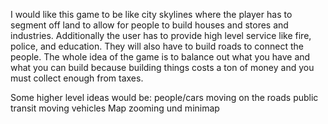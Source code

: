 I would like this game to be like city skylines where the player has to segment off land to allow for people to build houses and stores and industries. Additionally the user has to provide high level service like fire, police, and education. They will also have to build roads to connect the people. The whole idea of the game is to balance out what you have and what you can build because building things costs a ton of money and you must collect enough from taxes.

Some higher level ideas would be:
people/cars moving on the roads
public transit
moving vehicles
Map zooming und minimap